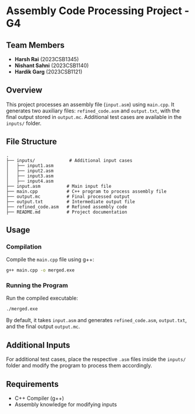 # Assembly Code Processing Project - G4

## Team Members
- **Harsh Rai** (2023CSB1345)  
- **Nishant Sahni** (2023CSB1140)  
- **Hardik Garg** (2023CSB1121)
## Overview
This project processes an assembly file (`input.asm`) using `main.cpp`. It generates two auxiliary files: `refined_code.asm` and `output.txt`, with the final output stored in `output.mc`. Additional test cases are available in the `inputs/` folder.

## File Structure
```
.
├── inputs/             # Additional input cases
│   ├── input1.asm
│   ├── input2.asm
│   ├── input3.asm
│   ├── input4.asm
├── input.asm          # Main input file
├── main.cpp           # C++ program to process assembly file
├── output.mc          # Final processed output
├── output.txt         # Intermediate output file
├── refined_code.asm   # Refined assembly code
├── README.md          # Project documentation
```

## Usage
### Compilation
Compile the `main.cpp` file using g++:
```sh
g++ main.cpp -o merged.exe
```

### Running the Program
Run the compiled executable:
```sh
./merged.exe
```
By default, it takes `input.asm` and generates `refined_code.asm`, `output.txt`, and the final output `output.mc`.

## Additional Inputs
For additional test cases, place the respective `.asm` files inside the `inputs/` folder and modify the program to process them accordingly.

## Requirements
- C++ Compiler (g++)
- Assembly knowledge for modifying inputs

